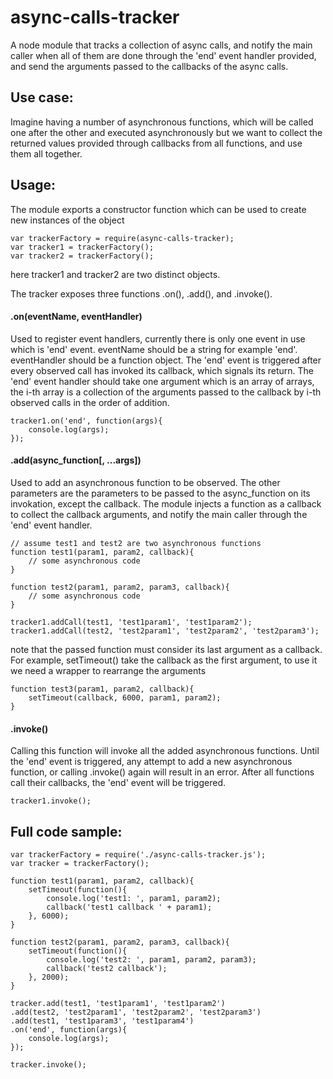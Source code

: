 # async-calls-tracker
A node module that tracks a collection of async calls, and notify the main caller when all of them are done through the 'end' event handler provided, and send the arguments passed to the callbacks of the async calls.

## Use case:
Imagine having a number of asynchronous functions, which will be called one after the other and executed asynchronously but we want to collect the returned values provided through callbacks from all functions, and use them all together.

## Usage:
The module exports a constructor function which can be used to create new instances of the object
```
var trackerFactory = require(async-calls-tracker);
var tracker1 = trackerFactory();
var tracker2 = trackerFactory();
```
here tracker1 and tracker2 are two distinct objects.

The tracker exposes three functions .on(), .add(), and .invoke().
#### .on(eventName, eventHandler)
Used to register event handlers, currently there is only one event in use which is 'end' event. eventName should be a string for example 'end'. eventHandler should be a function object. The 'end' event is triggered after every observed call has invoked its callback, which signals its return. The 'end' event handler should take one argument which is an array of arrays, the i-th array is a collection of the arguments passed to the callback by i-th observed calls in the order of addition.
```
tracker1.on('end', function(args){
	console.log(args);
});
```
#### .add(async_function[, ...args])
Used to add an asynchronous function to be observed. The other parameters are the parameters to be passed to the async_function on its invokation, except the callback. The module injects a function as a callback to collect the callback arguments, and notify the main caller through the 'end' event handler.
```
// assume test1 and test2 are two asynchronous functions
function test1(param1, param2, callback){
	// some asynchronous code
}

function test2(param1, param2, param3, callback){
	// some asynchronous code
}

tracker1.addCall(test1, 'test1param1', 'test1param2');
tracker1.addCall(test2, 'test2param1', 'test2param2', 'test2param3');
```
note that the passed function must consider its last argument as a callback. For example, setTimeout() take the callback as the first argument, to use it we need a wrapper to rearrange the arguments
```
function test3(param1, param2, callback){
	setTimeout(callback, 6000, param1, param2);
}
```
#### .invoke()
Calling this function will invoke all the added asynchronous functions. Until the 'end' event is triggered, any attempt to add a new asynchronous function, or calling .invoke() again will result in an error. After all functions call their callbacks, the 'end' event will be triggered.
```
tracker1.invoke();
```
## Full code sample:
```
var trackerFactory = require('./async-calls-tracker.js');
var tracker = trackerFactory();

function test1(param1, param2, callback){
	setTimeout(function(){
		console.log('test1: ', param1, param2);
		callback('test1 callback ' + param1);
	}, 6000);
}

function test2(param1, param2, param3, callback){
	setTimeout(function(){
		console.log('test2: ', param1, param2, param3);
		callback('test2 callback');
	}, 2000);
}

tracker.add(test1, 'test1param1', 'test1param2')
.add(test2, 'test2param1', 'test2param2', 'test2param3')
.add(test1, 'test1param3', 'test1param4')
.on('end', function(args){
	console.log(args);
});

tracker.invoke();
```
